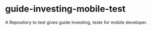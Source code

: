 # guide-investing-mobile-test
A Repository to test gives guide investing, teste for mobile developer.
